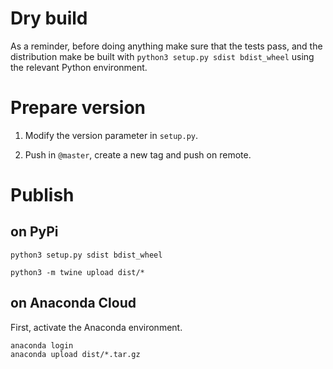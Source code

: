 # Dry build

As a reminder, before doing anything make sure that the tests pass, and the distribution make be built with `python3 setup.py sdist bdist_wheel` using the relevant Python environment.

# Prepare version

1. Modify the version parameter in `setup.py`.

2. Push in `@master`, create a new tag and push on remote.

# Publish

## on PyPi

```
python3 setup.py sdist bdist_wheel

python3 -m twine upload dist/*                          
```

## on Anaconda Cloud

First, activate the Anaconda environment.

```
anaconda login
anaconda upload dist/*.tar.gz
```

